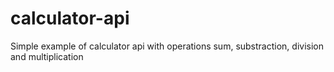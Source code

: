 # calculator-api
Simple example of calculator api with operations sum, substraction, division and multiplication
